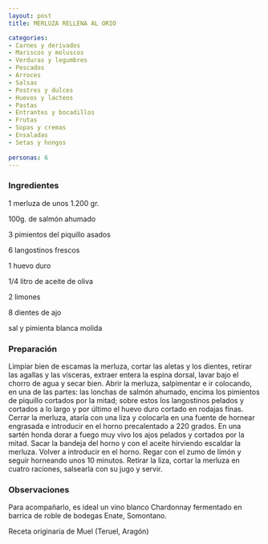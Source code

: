 ```yaml
---
layout: post
title: MERLUZA RELLENA AL ORIO

categories:
- Carnes y derivados
- Mariscos y moluscos
- Verduras y legumbres
- Pescados
- Arroces
- Salsas
- Postres y dulces
- Huevos y lacteos
- Pastas
- Entrantes y bocadillos
- Frutas
- Sopas y cremas
- Ensaladas
- Setas y hongos
 
personas: 6 
---
```


<h3>Ingredientes</h3>
1 merluza de unos 1.200 gr.

100g. de salmón ahumado

3 pimientos del piquillo asados

6 langostinos frescos

1 huevo duro

1/4 litro de aceite de oliva

2 limones

8 dientes de ajo

sal y pimienta blanca molida

<h3>Preparación</h3>
Limpiar bien de escamas la merluza, cortar las aletas y los dientes, retirar las agallas y las vísceras, extraer entera la espina dorsal, lavar bajo el chorro de agua y secar bien. Abrir la merluza, salpimentar e ir colocando, en una de las partes: las lonchas de salmón ahumado, encima los pimientos de piquillo cortados por la mitad; sobre estos los langostinos pelados y cortados a lo largo y por último el huevo duro cortado en rodajas finas. Cerrar la merluza, atarla con una liza y colocarla en una fuente de hornear engrasada e introducir en el horno precalentado a 220 grados. En una sartén honda dorar a fuego muy vivo los ajos pelados y cortados por la mitad. Sacar la bandeja del horno y con el aceite hirviendo escaldar la merluza. Volver a introducir en el horno. Regar con el zumo de limón y seguir horneando unos 10 minutos. Retirar la liza, cortar la merluza en cuatro raciones, salsearla con su jugo y servir.

<h3>Observaciones</h3>
Para acompañarlo, es ideal un vino blanco Chardonnay fermentado en barrica de roble de bodegas Enate, Somontano.

Receta originaria de Muel (Teruel, Aragón)

